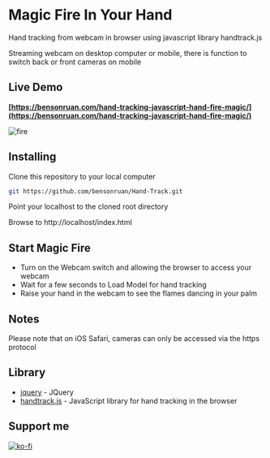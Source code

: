 # Magic Fire In Your Hand
Hand tracking from webcam in browser using javascript library handtrack.js

Streaming webcam on desktop computer or mobile, there is function to switch back or front cameras on mobile 

## Live Demo
**[https://bensonruan.com/hand-tracking-javascript-hand-fire-magic/](https://bensonruan.com/hand-tracking-javascript-hand-fire-magic/)**

![fire](https://bensonruan.com/wp-content/webp-express/webp-images/uploads/2020/04/magic-fire-in-hand-2.webp)


## Installing
Clone this repository to your local computer
``` bash
git https://github.com/bensonruan/Hand-Track.git
```
Point your localhost to the cloned root directory

Browse to http://localhost/index.html 


## Start Magic Fire 
* Turn on the Webcam switch and allowing the browser to access your webcam 
* Wait for a few seconds to Load Model for hand tracking
* Raise your hand in the webcam to see the flames dancing in your palm 

## Notes
Please note that on iOS Safari, cameras can only be accessed via the https protocol 

## Library
* [jquery](https://code.jquery.com/jquery-3.3.1.min.js) - JQuery
* [handtrack.js](https://github.com/victordibia/handtrack.js) - JavaScript library for hand tracking in the browser

## Support me 
[![ko-fi](https://ko-fi.com/img/githubbutton_sm.svg)](https://ko-fi.com/W7W6METMY)
